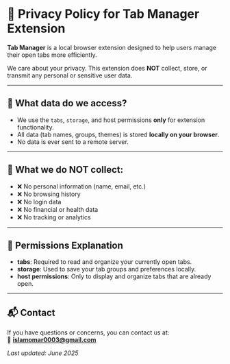 # 🔐 Privacy Policy for Tab Manager Extension

**Tab Manager** is a local browser extension designed to help users manage their open tabs more efficiently.

We care about your privacy. This extension does **NOT** collect, store, or transmit any personal or sensitive user data.

---

## 📁 What data do we access?

- We use the `tabs`, `storage`, and host permissions **only** for extension functionality.
- All data (tab names, groups, themes) is stored **locally on your browser**.
- No data is ever sent to a remote server.

---

## 🚫 What we do NOT collect:

- ❌ No personal information (name, email, etc.)
- ❌ No browsing history
- ❌ No login data
- ❌ No financial or health data
- ❌ No tracking or analytics

---

## 🔐 Permissions Explanation

- **tabs**: Required to read and organize your currently open tabs.
- **storage**: Used to save your tab groups and preferences locally.
- **host permissions**: Only to display and organize tabs that are already open.

---

## 📬 Contact

If you have questions or concerns, you can contact us at:  
📧 **islamomar0003@gmail.com**

_Last updated: June 2025_
